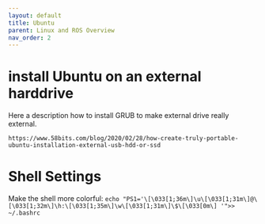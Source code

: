 ```yaml
---
layout: default
title: Ubuntu
parent: Linux and ROS Overview
nav_order: 2
---
```


# install Ubuntu on an external harddrive
Here a description how to install GRUB to make external drive really external.

`https://www.58bits.com/blog/2020/02/28/how-create-truly-portable-ubuntu-installation-external-usb-hdd-or-ssd`


# Shell Settings

Make the shell more colorful:
`echo "PS1='\[\033[1;36m\]\u\[\033[1;31m\]@\[\033[1;32m\]\h:\[\033[1;35m\]\w\[\033[1;31m\]\$\[\033[0m\] '">> ~/.bashrc`



